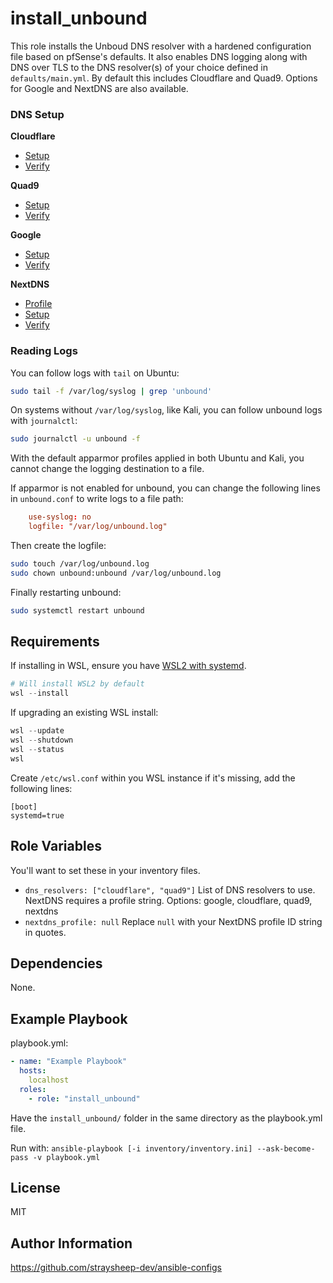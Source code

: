install_unbound
=========

This role installs the Unboud DNS resolver with a hardened configuration file based on pfSense's defaults. It also enables DNS logging along with DNS over TLS to the DNS resolver(s) of your choice defined in `defaults/main.yml`. By default this includes Cloudflare and Quad9. Options for Google and NextDNS are also available.


### DNS Setup

**Cloudflare**

- [Setup](https://developers.cloudflare.com/1.1.1.1/encryption/dns-over-tls/)
- [Verify](https://one.one.one.one/help)

**Quad9**

- [Setup](https://docs.quad9.net/services/)
- [Verify](https://docs.quad9.net/FAQs/)

**Google**

- [Setup](https://developers.google.com/speed/public-dns/docs/dns-over-tls)
- [Verify](https://developers.google.com/speed/public-dns/docs/using#testing)

**NextDNS**

- [Profile](https://nextdns.io/)
- [Setup](https://github.com/nextdns/nextdns/wiki/pfSense)
- [Verify](https://test.nextdns.io/)


### Reading Logs

You can follow logs with `tail` on Ubuntu:

```bash
sudo tail -f /var/log/syslog | grep 'unbound'
```

On systems without `/var/log/syslog`, like Kali, you can follow unbound logs with `journalctl`:

```bash
sudo journalctl -u unbound -f
```

With the default apparmor profiles applied in both Ubuntu and Kali, you cannot change the logging destination to a file.

If apparmor is not enabled for unbound, you can change the following lines in `unbound.conf` to write logs to a file path:

```conf
	use-syslog: no
	logfile: "/var/log/unbound.log"
```

Then create the logfile:

```bash
sudo touch /var/log/unbound.log
sudo chown unbound:unbound /var/log/unbound.log
```

Finally restarting unbound:

```bash
sudo systemctl restart unbound
```

Requirements
------------

If installing in WSL, ensure you have [WSL2 with systemd](https://learn.microsoft.com/en-us/windows/wsl/wsl-config#systemd-support).

```powershell
# Will install WSL2 by default
wsl --install
```

If upgrading an existing WSL install:

```powershell
wsl --update
wsl --shutdown
wsl --status
wsl
```

Create `/etc/wsl.conf` within you WSL instance if it's missing, add the following lines:

```
[boot]
systemd=true
```

Role Variables
--------------

You'll want to set these in your inventory files.

- `dns_resolvers: ["cloudflare", "quad9"]` List of DNS resolvers to use. NextDNS requires a profile string. Options: google, cloudflare, quad9, nextdns
- `nextdns_profile: null` Replace `null` with your NextDNS profile ID string in quotes.

Dependencies
------------

None.

Example Playbook
----------------

playbook.yml:

```yml
- name: "Example Playbook"
  hosts:
    localhost
  roles:
    - role: "install_unbound"
```

Have the `install_unbound/` folder in the same directory as the playbook.yml file.

Run with: `ansible-playbook [-i inventory/inventory.ini] --ask-become-pass -v playbook.yml`

License
-------

MIT

Author Information
------------------

https://github.com/straysheep-dev/ansible-configs
